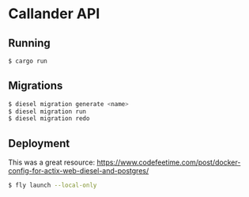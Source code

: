 # Callander API

## Running

```bash
$ cargo run
```

## Migrations

```bash
$ diesel migration generate <name>
$ diesel migration run
$ diesel migration redo
```

## Deployment

This was a great resource: https://www.codefeetime.com/post/docker-config-for-actix-web-diesel-and-postgres/

```bash
$ fly launch --local-only
```
